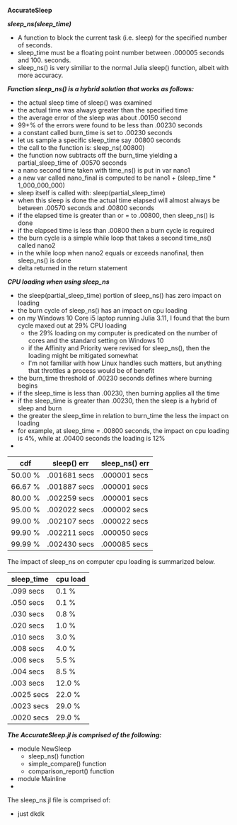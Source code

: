 **AccurateSleep**

***sleep_ns(sleep_time)***
* A function to block the current task (i.e. sleep) for the specified number of seconds.
* sleep_time must be a floating point number between .000005 seconds and 100. seconds.
* sleep_ns() is very similiar to the normal Julia sleep() function, albeit with more accuracy.

***Function sleep_ns() is a hybrid solution that works as follows:*** 
  * the actual sleep time of sleep() was examined
  * the actual time was always greater than the specified time
  * the average error of the sleep was about .00150 second
  * 99+% of the errors were found to be less than .00230 seconds
  * a constant called burn_time is set to .00230 seconds
  * let us sample a specific sleep_time say .00800 seconds
  * the call to the function is:  sleep_ns(.00800)
  * the function now subtracts off the burn_time yielding a partial_sleep_time of .00570 seconds
  * a nano second time taken with time_ns() is put in var nano1
  * a new var called nano_final is computed to be nano1 + (sleep_time * 1_000_000_000)
  * sleep itself is called with:  sleep(partial_sleep_time)
  * when this sleep is done the actual time elapsed will almost always be between .00570 seconds and .00800 seconds
  * if the elapsed time is greater than or = to .00800, then sleep_ns() is done
  * if the elapsed time is less than .00800 then a burn cycle is required
  * the burn cycle is a simple while loop that takes a second time_ns() called nano2
  * in the while loop when nano2 equals or exceeds nanofinal, then sleep_ns() is done
  * delta returned in the return statement 
  
***CPU loading when using sleep_ns***
* the sleep(partial_sleep_time) portion of sleep_ns() has zero impact on loading
* the burn cycle of sleep_ns() has an impact on cpu loading
* on my Windows 10 Core i5 laptop running Julia 3.11, I found that the burn cycle maxed out at 29% CPU loading
  * the 29% loading on my computer is predicated on the number of cores and the standard setting on Windows 10
  * if the Affinity and Priority were revised for sleep_ns(), then the loading might be mitigated somewhat
  * I'm not familiar with how Linux handles such matters, but anything that throttles a process would be of benefit
* the burn_time threshold of .00230 seconds defines where burning begins
* if the sleep_time is less than .00230, then burning applies all the time
* if the sleep_time is greater than .00230, then the sleep is a hybrid of sleep and burn
* the greater the sleep_time in relation to burn_time the less the impact on loading
* for example, at sleep_time = .00800 seconds, the impact on cpu loading is 4%, while at .00400 seconds the loading is 12%
* 


cdf                    |   sleep() err           | sleep_ns() err           
---------------------  |  --------------------   | -------------------
50.00 %                |  .001681 secs           |  .000001 secs
66.67 %                |  .001887 secs           |  .000001 secs
80.00 %                |  .002259 secs           |  .000001 secs
95.00 %                |  .002022 secs           |  .000002 secs
99.00 %                |  .002107 secs           |  .000022 secs
99.90 %                |  .002211 secs           |  .000050 secs
99.99 %                |  .002430 secs           |  .000085 secs






The impact of sleep_ns on computer cpu loading is summarized below.

sleep_time   |        cpu load  
-----------  |        --------  
  .099 secs  |         0.1 %
  .050 secs  |         0.1 %    
  .030 secs  |         0.8 %
  .020 secs  |         1.0 %
  .010 secs  |         3.0 %
  .008 secs  |         4.0 %
  .006 secs  |         5.5 %
  .004 secs  |         8.5 %
  .003 secs  |        12.0 %
  .0025 secs |        22.0 %
  .0023 secs |        29.0 %
  .0020 secs |        29.0 %
  
  
 
 
 ***The AccurateSleep.jl is comprised of the following:***
 * module NewSleep
   * sleep_ns() function
   * simple_compare() function
   * comparison_report() function
 * module Mainline
 * 

The sleep_ns.jl file is comprised of:
* just dkdk
